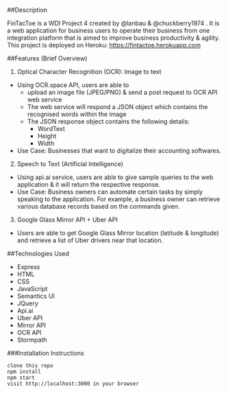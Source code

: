 ##Description

FinTacToe is a WDI Project 4 created by @lanbau & @chuckberry1974 . It is a web application for business users to operate their business from one integration platform that is aimed to improve business productivity & agility. This project is deployed on Heroku: https://fintactoe.herokuapp.com

##Features (Brief Overview)
1. Optical Character Recognition (OCR): Image to text
- Using OCR.space API, users are able to
  - upload an image file (JPEG/PNG) & send a post request to OCR API web service
  - The web service will respond a JSON object which contains the recognised words within the image
  - The JSON response object contains the following details:
    - WordText
    - Height
    - Width
- Use Case: Businesses that want to digitalize their accounting softwares.

2. Speech to Text (Artificial Intelligence)
- Using api.ai service, users are able to give sample queries to the web application & it will return the respective response.
- Use Case: Business owners can automate certain tasks by simply speaking to the application. For example, a business owner can retrieve various database records based on the commands given.

3. Google Glass Mirror API + Uber API
- Users are able to get Google Glass Mirror location (latitude & longitude) and retrieve a list of Uber drivers near that location.

##Technologies Used

- Express
- HTML
- CSS
- JavaScript
- Semantics UI
- JQuery
- Api.ai
- Uber API
- Mirror API
- OCR API
- Stormpath

###Installation Instructions
```
clone this repo
npm install
npm start
visit http://localhost:3000 in your browser
```
